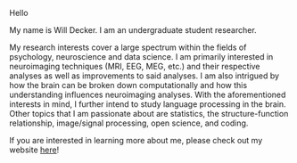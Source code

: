 Hello

My name is Will Decker. I am an undergraduate student researcher.

My research interests cover a large spectrum within the fields of psychology, neuroscience and data science. I am primarily interested in neuroimaging techniques (MRI, EEG, MEG, etc.) and their respective analyses as well as improvements to said analyses. I am also intrigued by how the brain can be broken down computationally and how this understanding influences neuroimaging analyses. With the aforementioned interests in mind, I further intend to study language processing in the brain. Other topics that I am passionate about are statistics, the structure-function relationship, image/signal processing, open science, and coding.

If you are interested in learning more about me, please check out my website [here](https://www.jwilldecker.com)!
